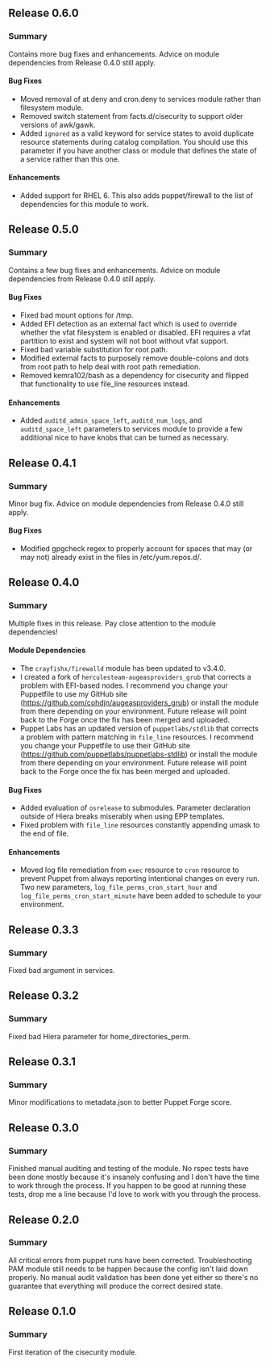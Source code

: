 ## Release 0.6.0
### Summary
Contains more bug fixes and enhancements.  Advice on module dependencies from Release 0.4.0 still apply.

#### Bug Fixes
* Moved removal of at.deny and cron.deny to services module rather than filesystem module.
* Removed switch statement from facts.d/cisecurity to support older versions of awk/gawk.
* Added `ignored` as a valid keyword for service states to avoid duplicate resource statements during catalog compilation.  You should use this parameter if you have another class or module that defines the state of a service rather than this one.

#### Enhancements
* Added support for RHEL 6. This also adds puppet/firewall to the list of dependencies for this module to work.

## Release 0.5.0
### Summary
Contains a few bug fixes and enhancements.  Advice on module dependencies from Release 0.4.0 still apply.

#### Bug Fixes
* Fixed bad mount options for /tmp.
* Added EFI detection as an external fact which is used to override whether the vfat filesystem is enabled or disabled.  EFI requires a vfat partition to exist and system will not boot without vfat support.
* Fixed bad variable substitution for root path.
* Modified external facts to purposely remove double-colons and dots from root path to help deal with root path remediation.
* Removed kemra102/bash as a dependency for cisecurity and flipped that functionality to use file_line resources instead.

#### Enhancements
* Added `auditd_admin_space_left`, `auditd_num_logs`, and `auditd_space_left` parameters to services module to provide a few additional nice to have knobs that can be turned as necessary.

## Release 0.4.1
### Summary
Minor bug fix.  Advice on module dependencies from Release 0.4.0 still apply.

#### Bug Fixes
* Modified gpgcheck regex to properly account for spaces that may (or may not) already exist in the files in /etc/yum.repos.d/.

## Release 0.4.0
### Summary
Multiple fixes in this release.  Pay close attention to the module dependencies!

#### Module Dependencies
* The `crayfishx/firewalld` module has been updated to v3.4.0.
* I created a fork of `herculesteam-augeasproviders_grub` that corrects a problem with EFI-based nodes.  I recommend you change your Puppetfile to use my GitHub site (https://github.com/cohdjn/augeasproviders_grub) or install the module from there depending on your environment.  Future release will point back to the Forge once the fix has been merged and uploaded.
* Puppet Labs has an updated version of `puppetlabs/stdlib` that corrects a problem with pattern matching in `file_line` resources. I recommend you change your Puppetfile to use their GitHub site (https://github.com/puppetlabs/puppetlabs-stdlib) or install the module from there depending on your environment.  Future release will point back to the Forge once the fix has been merged and uploaded.

#### Bug Fixes
* Added evaluation of `osrelease` to submodules.  Parameter declaration outside of Hiera breaks miserably when using EPP templates.
* Fixed problem with `file_line` resources constantly appending umask to the end of file.

#### Enhancements
* Moved log file remediation from `exec` resource to `cron` resource to prevent Puppet from always reporting intentional changes on every run.  Two new parameters, `log_file_perms_cron_start_hour` and `log_file_perms_cron_start_minute` have been added to schedule to your environment.

## Release 0.3.3
### Summary
Fixed bad argument in services.

## Release 0.3.2
### Summary
Fixed bad Hiera parameter for home_directories_perm.

## Release 0.3.1
### Summary
Minor modifications to metadata.json to better Puppet Forge score.

## Release 0.3.0
### Summary
Finished manual auditing and testing of the module.  No rspec tests have been done mostly because it's insanely confusing and I don't have the time to work through the process.  If you happen to be good at running these tests, drop me a line because I'd love to work with you through the process.

## Release 0.2.0
### Summary
All critical errors from puppet runs have been corrected. Troubleshooting PAM module still needs to be happen because the config isn't laid down properly. No manual audit validation has been done yet either so there's no guarantee that everything will produce the correct desired state.

## Release 0.1.0
### Summary
First iteration of the cisecurity module.
